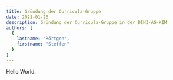 ```yaml
---
title: Gründung der Curricula-Gruppe
date: 2021-01-26
description: Gründung der Curricula-Gruppe in der DINI-AG-KIM
authors: [
  {
    lastname: "Rörtgen",
    firstname: "Steffen"
  }
]
---
```


Hello World.

